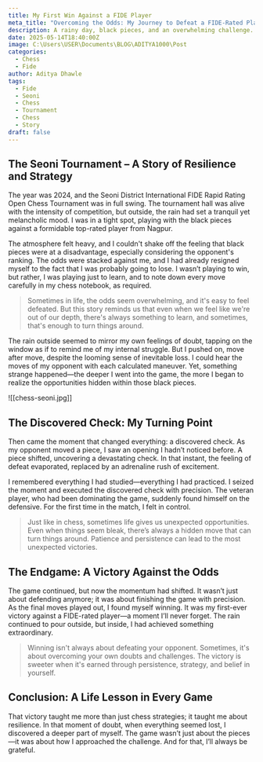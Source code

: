 ```yaml
---
title: My First Win Against a FIDE Player
meta_title: "Overcoming the Odds: My Journey to Defeat a FIDE-Rated Player"
description: A rainy day, black pieces, and an overwhelming challenge. Here’s how I managed to outplay a top-rated player at the Seoni District International FIDE Rapid Rating Open Chess Tournament in 2024.
date: 2025-05-14T18:40:00Z
image: C:\Users\USER\Documents\BLOG\ADITYA1000\Post
categories:
  - Chess
  - Fide
author: Aditya Dhawle
tags:
  - Fide
  - Seoni
  - Chess
  - Tournament
  - Chess
  - Story
draft: false
---
```


## **The Seoni Tournament – A Story of Resilience and Strategy**
The year was 2024, and the Seoni District International FIDE Rapid Rating Open Chess Tournament was in full swing. The tournament hall was alive with the intensity of competition, but outside, the rain had set a tranquil yet melancholic mood. I was in a tight spot, playing with the black pieces against a formidable top-rated player from Nagpur. 

The atmosphere felt heavy, and I couldn't shake off the feeling that black pieces were at a disadvantage, especially considering the opponent's ranking. The odds were stacked against me, and I had already resigned myself to the fact that I was probably going to lose. I wasn’t playing to win, but rather, I was playing just to learn, and to note down every move carefully in my chess notebook, as required.

> Sometimes in life, the odds seem overwhelming, and it's easy to feel defeated. But this story reminds us that even when we feel like we're out of our depth, there's always something to learn, and sometimes, that's enough to turn things around.

The rain outside seemed to mirror my own feelings of doubt, tapping on the window as if to remind me of my internal struggle. But I pushed on, move after move, despite the looming sense of inevitable loss. I could hear the moves of my opponent with each calculated maneuver. Yet, something strange happened—the deeper I went into the game, the more I began to realize the opportunities hidden within those black pieces.

![[chess-seoni.jpg]]
## **The Discovered Check: My Turning Point**
Then came the moment that changed everything: a discovered check. As my opponent moved a piece, I saw an opening I hadn’t noticed before. A piece shifted, uncovering a devastating check. In that instant, the feeling of defeat evaporated, replaced by an adrenaline rush of excitement.

I remembered everything I had studied—everything I had practiced. I seized the moment and executed the discovered check with precision. The veteran player, who had been dominating the game, suddenly found himself on the defensive. For the first time in the match, I felt in control.

>  Just like in chess, sometimes life gives us unexpected opportunities. Even when things seem bleak, there’s always a hidden move that can turn things around. Patience and persistence can lead to the most unexpected victories.

## **The Endgame: A Victory Against the Odds**
The game continued, but now the momentum had shifted. It wasn’t just about defending anymore; it was about finishing the game with precision. As the final moves played out, I found myself winning. It was my first-ever victory against a FIDE-rated player—a moment I’ll never forget. The rain continued to pour outside, but inside, I had achieved something extraordinary.

>  Winning isn't always about defeating your opponent. Sometimes, it's about overcoming your own doubts and challenges. The victory is sweeter when it's earned through persistence, strategy, and belief in yourself.

## **Conclusion: A Life Lesson in Every Game**
That victory taught me more than just chess strategies; it taught me about resilience. In that moment of doubt, when everything seemed lost, I discovered a deeper part of myself. The game wasn’t just about the pieces—it was about how I approached the challenge. And for that, I’ll always be grateful.
